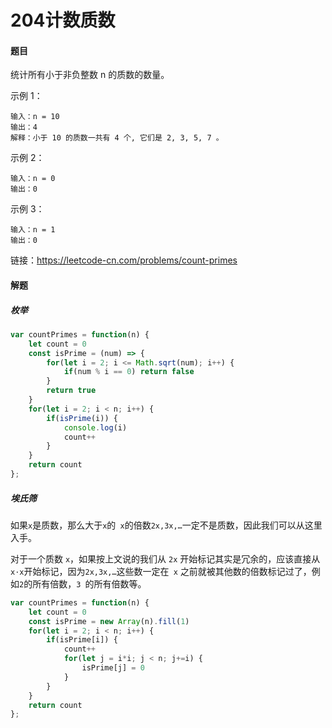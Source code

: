 # 204计数质数

#### 题目

统计所有小于非负整数 n 的质数的数量。

 示例 1：

```
输入：n = 10
输出：4
解释：小于 10 的质数一共有 4 个, 它们是 2, 3, 5, 7 。
```


示例 2：

```
输入：n = 0
输出：0
```


示例 3：

```
输入：n = 1
输出：0
```

链接：https://leetcode-cn.com/problems/count-primes



#### 解题

##### 枚举

```js
var countPrimes = function(n) {
    let count = 0
    const isPrime = (num) => {
        for(let i = 2; i <= Math.sqrt(num); i++) {
            if(num % i == 0) return false
        }
        return true
    }
    for(let i = 2; i < n; i++) {
        if(isPrime(i)) {
            console.log(i)
            count++
        } 
    }
    return count
};
```

##### 埃氏筛

如果` x `是质数，那么大于` x `的` x`的倍数` 2x,3x,… `一定不是质数，因此我们可以从这里入手。

对于一个质数 `x`，如果按上文说的我们从 `2x` 开始标记其实是冗余的，应该直接从` x⋅x `开始标记，因为` 2x,3x,… `这些数一定在` x` 之前就被其他数的倍数标记过了，例如` 2 `的所有倍数，`3 `的所有倍数等。



```js
var countPrimes = function(n) {
    let count = 0
    const isPrime = new Array(n).fill(1)
    for(let i = 2; i < n; i++) {
        if(isPrime[i]) {
            count++
            for(let j = i*i; j < n; j+=i) {
                isPrime[j] = 0
            }
        }
    }
    return count
};
```


